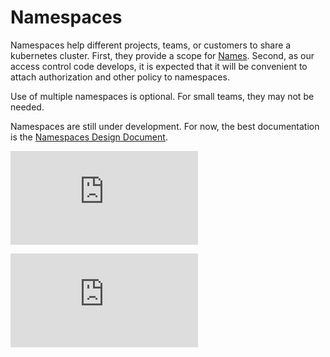 # Namespaces

Namespaces help different projects, teams, or customers to share a kubernetes cluster.  First, they provide a scope for [Names](identifiers.md).  Second, as our access control code develops, it is expected that it will be convenient to attach authorization and other policy to namespaces.

Use of multiple namespaces is optional.  For small teams, they may not be needed.

Namespaces are still under development.  For now, the best documentation is the [Namespaces Design Document](design/namespaces.md).


[![Analytics](https://kubernetes-site.appspot.com/UA-36037335-10/GitHub/docs/namespaces.md?pixel)]()


[![Analytics](https://kubernetes-site.appspot.com/UA-36037335-10/GitHub/release-0.19.0/docs/namespaces.md?pixel)]()

